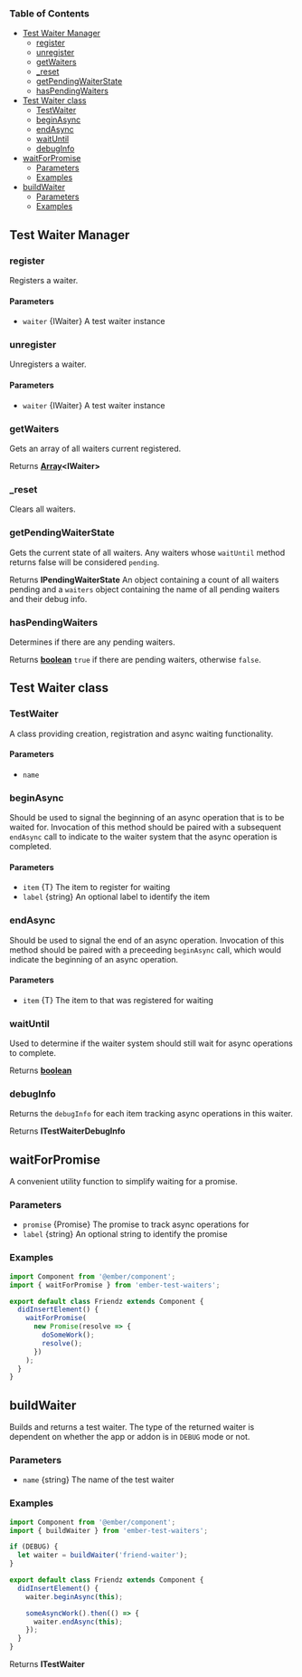 <!-- Generated by documentation.js. Update this documentation by updating the source code. -->

### Table of Contents

- [Test Waiter Manager][1]
  - [register][2]
  - [unregister][3]
  - [getWaiters][4]
  - [\_reset][5]
  - [getPendingWaiterState][6]
  - [hasPendingWaiters][7]
- [Test Waiter class][8]
  - [TestWaiter][9]
  - [beginAsync][10]
  - [endAsync][11]
  - [waitUntil][12]
  - [debugInfo][13]
- [waitForPromise][14]
  - [Parameters][15]
  - [Examples][16]
- [buildWaiter][17]
  - [Parameters][18]
  - [Examples][19]

## Test Waiter Manager

### register

Registers a waiter.

#### Parameters

- `waiter` {IWaiter} A test waiter instance

### unregister

Unregisters a waiter.

#### Parameters

- `waiter` {IWaiter} A test waiter instance

### getWaiters

Gets an array of all waiters current registered.

Returns **[Array][20]&lt;IWaiter>**

### \_reset

Clears all waiters.

### getPendingWaiterState

Gets the current state of all waiters. Any waiters whose
`waitUntil` method returns false will be considered `pending`.

Returns **IPendingWaiterState** An object containing a count of all waiters
pending and a `waiters` object containing the name of all pending waiters
and their debug info.

### hasPendingWaiters

Determines if there are any pending waiters.

Returns **[boolean][21]** `true` if there are pending waiters, otherwise `false`.

## Test Waiter class

### TestWaiter

A class providing creation, registration and async waiting functionality.

#### Parameters

- `name`

### beginAsync

Should be used to signal the beginning of an async operation that
is to be waited for. Invocation of this method should be paired with a subsequent
`endAsync` call to indicate to the waiter system that the async operation is completed.

#### Parameters

- `item` {T} The item to register for waiting
- `label` {string} An optional label to identify the item

### endAsync

Should be used to signal the end of an async operation. Invocation of this
method should be paired with a preceeding `beginAsync` call, which would indicate the
beginning of an async operation.

#### Parameters

- `item` {T} The item to that was registered for waiting

### waitUntil

Used to determine if the waiter system should still wait for async
operations to complete.

Returns **[boolean][21]**

### debugInfo

Returns the `debugInfo` for each item tracking async operations in this waiter.

Returns **ITestWaiterDebugInfo**

## waitForPromise

A convenient utility function to simplify waiting for a promise.

### Parameters

- `promise` {Promise<T>} The promise to track async operations for
- `label` {string} An optional string to identify the promise

### Examples

```javascript
import Component from '@ember/component';
import { waitForPromise } from 'ember-test-waiters';

export default class Friendz extends Component {
  didInsertElement() {
    waitForPromise(
      new Promise(resolve => {
        doSomeWork();
        resolve();
      })
    );
  }
}
```

## buildWaiter

Builds and returns a test waiter. The type of the
returned waiter is dependent on whether the app or
addon is in `DEBUG` mode or not.

### Parameters

- `name` {string} The name of the test waiter

### Examples

```javascript
import Component from '@ember/component';
import { buildWaiter } from 'ember-test-waiters';

if (DEBUG) {
  let waiter = buildWaiter('friend-waiter');
}

export default class Friendz extends Component {
  didInsertElement() {
    waiter.beginAsync(this);

    someAsyncWork().then(() => {
      waiter.endAsync(this);
    });
  }
}
```

Returns **ITestWaiter**

[1]: #test-waiter-manager
[2]: #register
[3]: #unregister
[4]: #getwaiters
[5]: #_reset
[6]: #getpendingwaiterstate
[7]: #haspendingwaiters
[8]: #test-waiter-class
[9]: #testwaiter
[10]: #beginasync
[11]: #endasync
[12]: #waituntil
[13]: #debuginfo
[14]: #waitforpromise
[15]: #parameters
[16]: #examples
[17]: #buildwaiter
[18]: #parameters-1
[19]: #examples-1
[20]: https://developer.mozilla.org/docs/Web/JavaScript/Reference/Global_Objects/Array
[21]: https://developer.mozilla.org/docs/Web/JavaScript/Reference/Global_Objects/Boolean
